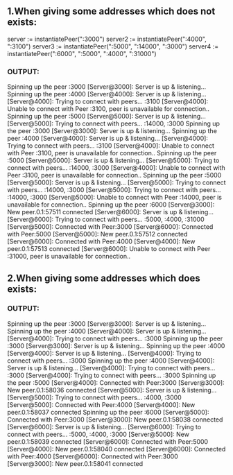 
## 1.When giving some addresses which does not exists:
server := instantiatePeer(":3000")
server2 := instantiatePeer(":4000", ":3100")
server3 := instantiatePeer(":5000", ":14000", ":3000")
server4 := instantiatePeer(":6000", ":5000", ":4000", ":31000")

### OUTPUT:
Spinning up the peer :3000
[Server@3000]: Server is up & listening...
Spinning up the peer :4000
[Server@4000]: Server is up & listening...
[Server@4000]: Trying to connect with peers... :3100
[Server@4000]: Unable to connect with Peer :3100, peer is unavailable for connection..
Spinning up the peer :5000
[Server@5000]: Server is up & listening...
[Server@5000]: Trying to connect with peers... :14000, :3000
Spinning up the peer :3000
[Server@3000]: Server is up & listening...
Spinning up the peer :4000
[Server@4000]: Server is up & listening...
[Server@4000]: Trying to connect with peers... :3100
[Server@4000]: Unable to connect with Peer :3100, peer is unavailable for connection..
Spinning up the peer :5000
[Server@5000]: Server is up & listening...
[Server@5000]: Trying to connect with peers... :14000, :3000
[Server@4000]: Unable to connect with Peer :3100, peer is unavailable for connection..
Spinning up the peer :5000
[Server@5000]: Server is up & listening...
[Server@5000]: Trying to connect with peers... :14000, :3000
[Server@5000]: Trying to connect with peers... :14000, :3000
[Server@5000]: Unable to connect with Peer :14000, peer is unavailable for connection..
Spinning up the peer :6000
[Server@3000]: New peer.0.1:57511 connected
[Server@6000]: Server is up & listening...
[Server@6000]: Trying to connect with peers... :5000, :4000, :31000
[Server@5000]: Connected with Peer:3000
[Server@6000]: Connected with Peer:5000
[Server@5000]: New peer.0.1:57512 connected
[Server@6000]: Connected with Peer:4000
[Server@4000]: New peer.0.1:57513 connected
[Server@6000]: Unable to connect with Peer :31000, peer is unavailable for connection..

## 2.When giving some addresses which does exists:

### OUTPUT:
Spinning up the peer :3000
[Server@3000]: Server is up & listening...
Spinning up the peer :4000
[Server@4000]: Server is up & listening...
[Server@4000]: Trying to connect with peers... :3000
Spinning up the peer :3000
[Server@3000]: Server is up & listening...
Spinning up the peer :4000
[Server@4000]: Server is up & listening...
[Server@4000]: Trying to connect with peers... :3000
Spinning up the peer :4000
[Server@4000]: Server is up & listening...
[Server@4000]: Trying to connect with peers... :3000
[Server@4000]: Trying to connect with peers... :3000
Spinning up the peer :5000
[Server@4000]: Connected with Peer:3000
[Server@3000]: New peer.0.1:58036 connected
[Server@5000]: Server is up & listening...
[Server@5000]: Trying to connect with peers... :4000, :3000
[Server@5000]: Connected with Peer:4000
[Server@4000]: New peer.0.1:58037 connected
Spinning up the peer :6000
[Server@5000]: Connected with Peer:3000
[Server@3000]: New peer.0.1:58038 connected
[Server@6000]: Server is up & listening...
[Server@6000]: Trying to connect with peers... :5000, :4000, :3000
[Server@5000]: New peer.0.1:58039 connected
[Server@6000]: Connected with Peer:5000
[Server@4000]: New peer.0.1:58040 connected
[Server@6000]: Connected with Peer:4000
[Server@6000]: Connected with Peer:3000
[Server@3000]: New peer.0.1:58041 connected